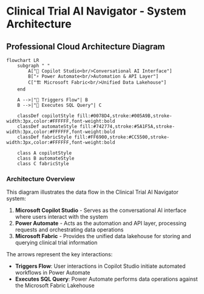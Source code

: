 # Clinical Trial AI Navigator - System Architecture

## Professional Cloud Architecture Diagram

```mermaid
flowchart LR
    subgraph " "
        A["🤖 Copilot Studio<br/>Conversational AI Interface"]
        B["⚡ Power Automate<br/>Automation & API Layer"]
        C["🏗️ Microsoft Fabric<br/>Unified Data Lakehouse"]
    end

    A -->|"🚀 Triggers Flow"| B
    B -->|"💾 Executes SQL Query"| C

    classDef copilotStyle fill:#0078D4,stroke:#005A9B,stroke-width:3px,color:#FFFFFF,font-weight:bold
    classDef automateStyle fill:#742774,stroke:#5A1F5A,stroke-width:3px,color:#FFFFFF,font-weight:bold
    classDef fabricStyle fill:#FF6900,stroke:#CC5500,stroke-width:3px,color:#FFFFFF,font-weight:bold

    class A copilotStyle
    class B automateStyle
    class C fabricStyle
```

### Architecture Overview

This diagram illustrates the data flow in the Clinical Trial AI Navigator system:

1. **Microsoft Copilot Studio** - Serves as the conversational AI interface where users interact with the system
2. **Power Automate** - Acts as the automation and API layer, processing requests and orchestrating data operations
3. **Microsoft Fabric** - Provides the unified data lakehouse for storing and querying clinical trial information

The arrows represent the key interactions:

- **Triggers Flow**: User interactions in Copilot Studio initiate automated workflows in Power Automate
- **Executes SQL Query**: Power Automate performs data operations against the Microsoft Fabric Lakehouse
